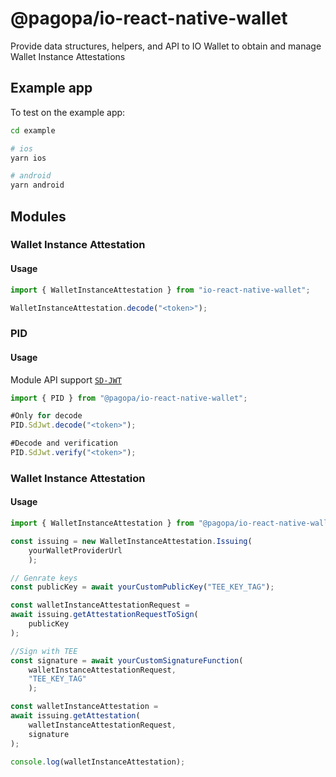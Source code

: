 # @pagopa/io-react-native-wallet

Provide data structures, helpers, and API to IO Wallet to obtain and manage Wallet Instance Attestations


## Example app
To test on the example app:

```sh
cd example

# ios
yarn ios

# android
yarn android
```

## Modules

### Wallet Instance Attestation

#### Usage

```ts
import { WalletInstanceAttestation } from "io-react-native-wallet";

WalletInstanceAttestation.decode("<token>");
```

### PID

#### Usage

Module API support [`SD-JWT`](https://italia.github.io/eidas-it-wallet-docs/en/pid-data-model.html#id1)

```ts
import { PID } from "@pagopa/io-react-native-wallet";

#Only for decode
PID.SdJwt.decode("<token>");

#Decode and verification
PID.SdJwt.verify("<token>");

```

### Wallet Instance Attestation

#### Usage

```ts
import { WalletInstanceAttestation } from "@pagopa/io-react-native-wallet";

const issuing = new WalletInstanceAttestation.Issuing(
    yourWalletProviderUrl
    );

// Genrate keys
const publicKey = await yourCustomPublicKey("TEE_KEY_TAG");

const walletInstanceAttestationRequest =
await issuing.getAttestationRequestToSign(
    publicKey
);

//Sign with TEE
const signature = await yourCustomSignatureFunction(
    walletInstanceAttestationRequest,
    "TEE_KEY_TAG"
    );

const walletInstanceAttestation =
await issuing.getAttestation(
    walletInstanceAttestationRequest,
    signature
);

console.log(walletInstanceAttestation);

```
